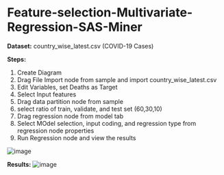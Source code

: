 # Feature-selection-Multivariate-Regression-SAS-Miner

**Dataset:** country_wise_latest.csv (COVID-19 Cases)

**Steps:**
1. Create Diagram
2. Drag File Import node from sample and import country_wise_latest.csv
3. Edit Variables, set Deaths as Target
4. Select Input features
5. Drag data partition node from sample
6. select ratio of train, validate, and test set (60,30,10)
7. Drag regression node from model tab
8. Select MOdel selection, input coding, and regression type from regression node properties 
9. Run Regression node and view the results 

![image](https://user-images.githubusercontent.com/98597962/160187038-cd2e88ac-7538-487a-8e4b-f8346e00bca0.png)


**Results:**
![image](https://user-images.githubusercontent.com/98597962/160186734-935dc53e-255e-4ae4-9927-6ee22798efa8.png)


